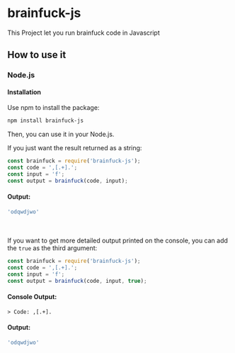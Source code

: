 # brainfuck-js
This Project let you run brainfuck code in Javascript

## How to use it
### Node.js
#### Installation
Use npm to install the package:
```bash
npm install brainfuck-js
```
Then, you can use it in your Node.js.

If you just want the result returned as a string:
```javascript
const brainfuck = require('brainfuck-js');
const code = ',[.+].';
const input = 'f';
const output = brainfuck(code, input);
```
#### Output:
```javascript
'odqwdjwo'
```
<br><br>
If you want to get more detailed output printed on the console, you can add the `true` as the third argument:
```javascript
const brainfuck = require('brainfuck-js');
const code = ',[.+].';
const input = 'f';
const output = brainfuck(code, input, true);
```
#### Console Output:
```bash> Running Brainfuck code...
> Code: ,[.+].
```

#### Output:
```javascript
'odqwdjwo'
```
